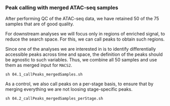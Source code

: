 ### Peak calling with merged ATAC-seq samples

After performing QC of the ATAC-seq data, we have retained 50 of the 75 samples that are of good quality.

For downstream analyses we will focus only in regions of enriched signal, to reduce the search space. For this, we can call peaks to obtain such regions.

Since one of the analyses we are interested in is to identify differentially accessible peaks across time and space, the definition of the peaks should be agnostic to such variables. Thus, we combine all 50 samples and use them as merged input for `MACS2`.

```{bash}
sh 04.1_callPeaks_mergedSamples.sh 
```

As a control, we also call peaks on a per-stage basis, to ensure that by merging everything we are not loosing stage-specific peaks.

```{bash}
sh 04.2_callPeaks_mergedSamples_perStage.sh
```